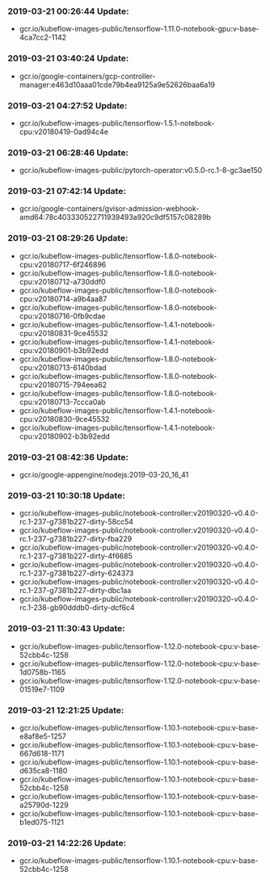 ### 2019-03-21 00:26:44 Update:

- gcr.io/kubeflow-images-public/tensorflow-1.11.0-notebook-gpu:v-base-4ca7cc2-1142
### 2019-03-21 03:40:24 Update:

- gcr.io/google-containers/gcp-controller-manager:e463d10aaa01cde79b4ea9125a9e52626baa6a19
### 2019-03-21 04:27:52 Update:

- gcr.io/kubeflow-images-public/tensorflow-1.5.1-notebook-cpu:v20180419-0ad94c4e
### 2019-03-21 06:28:46 Update:

- gcr.io/kubeflow-images-public/pytorch-operator:v0.5.0-rc.1-8-gc3ae150
### 2019-03-21 07:42:14 Update:

- gcr.io/google-containers/gvisor-admission-webhook-amd64:78c403330522711939493a920c9df5157c08289b
### 2019-03-21 08:29:26 Update:

- gcr.io/kubeflow-images-public/tensorflow-1.8.0-notebook-cpu:v20180717-6f246896
- gcr.io/kubeflow-images-public/tensorflow-1.8.0-notebook-cpu:v20180712-a730ddf0
- gcr.io/kubeflow-images-public/tensorflow-1.8.0-notebook-cpu:v20180714-a9b4aa87
- gcr.io/kubeflow-images-public/tensorflow-1.8.0-notebook-cpu:v20180716-0fb9cdae
- gcr.io/kubeflow-images-public/tensorflow-1.4.1-notebook-cpu:v20180831-9ce45532
- gcr.io/kubeflow-images-public/tensorflow-1.4.1-notebook-cpu:v20180901-b3b92edd
- gcr.io/kubeflow-images-public/tensorflow-1.8.0-notebook-cpu:v20180713-6140bdad
- gcr.io/kubeflow-images-public/tensorflow-1.8.0-notebook-cpu:v20180715-794eea62
- gcr.io/kubeflow-images-public/tensorflow-1.8.0-notebook-cpu:v20180713-7ccca0ab
- gcr.io/kubeflow-images-public/tensorflow-1.4.1-notebook-cpu:v20180830-9ce45532
- gcr.io/kubeflow-images-public/tensorflow-1.4.1-notebook-cpu:v20180902-b3b92edd
### 2019-03-21 08:42:36 Update:

- gcr.io/google-appengine/nodejs:2019-03-20_16_41
### 2019-03-21 10:30:18 Update:

- gcr.io/kubeflow-images-public/notebook-controller:v20190320-v0.4.0-rc.1-237-g7381b227-dirty-58cc54
- gcr.io/kubeflow-images-public/notebook-controller:v20190320-v0.4.0-rc.1-237-g7381b227-dirty-fba229
- gcr.io/kubeflow-images-public/notebook-controller:v20190320-v0.4.0-rc.1-237-g7381b227-dirty-4f6685
- gcr.io/kubeflow-images-public/notebook-controller:v20190320-v0.4.0-rc.1-237-g7381b227-dirty-624373
- gcr.io/kubeflow-images-public/notebook-controller:v20190320-v0.4.0-rc.1-237-g7381b227-dirty-dbc1aa
- gcr.io/kubeflow-images-public/notebook-controller:v20190320-v0.4.0-rc.1-238-gb90dddb0-dirty-dcf6c4
### 2019-03-21 11:30:43 Update:

- gcr.io/kubeflow-images-public/tensorflow-1.12.0-notebook-cpu:v-base-52cbb4c-1258
- gcr.io/kubeflow-images-public/tensorflow-1.12.0-notebook-cpu:v-base-1d0758b-1165
- gcr.io/kubeflow-images-public/tensorflow-1.12.0-notebook-cpu:v-base-01519e7-1109
### 2019-03-21 12:21:25 Update:

- gcr.io/kubeflow-images-public/tensorflow-1.10.1-notebook-cpu:v-base-e8af8e5-1257
- gcr.io/kubeflow-images-public/tensorflow-1.10.1-notebook-cpu:v-base-667d618-1171
- gcr.io/kubeflow-images-public/tensorflow-1.10.1-notebook-cpu:v-base-d635ca8-1180
- gcr.io/kubeflow-images-public/tensorflow-1.10.1-notebook-cpu:v-base-52cbb4c-1258
- gcr.io/kubeflow-images-public/tensorflow-1.10.1-notebook-cpu:v-base-a25790d-1229
- gcr.io/kubeflow-images-public/tensorflow-1.10.1-notebook-cpu:v-base-b1ed075-1121
### 2019-03-21 14:22:26 Update:

- gcr.io/kubeflow-images-public/tensorflow-1.10.1-notebook-cpu:v-base-52cbb4c-1258
